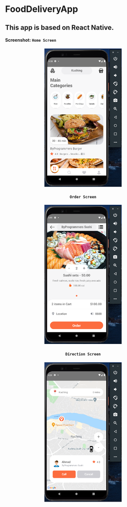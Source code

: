 # FoodDeliveryApp
## This app is based on React Native.

#### Screenshot: ``` Home Screen ```

<div align="center">
<img src="screenshots/HomeScreen.png" width="250">
</ div>

#### ``` Order Screen ```
<div align="center">
<img src="screenshots/OrderScreen.png" width="250">
</ div>

#### ``` Direction Screen ```
<div align="center">
<img src="screenshots/DirectionScreen.png" width="250">
</ div>
